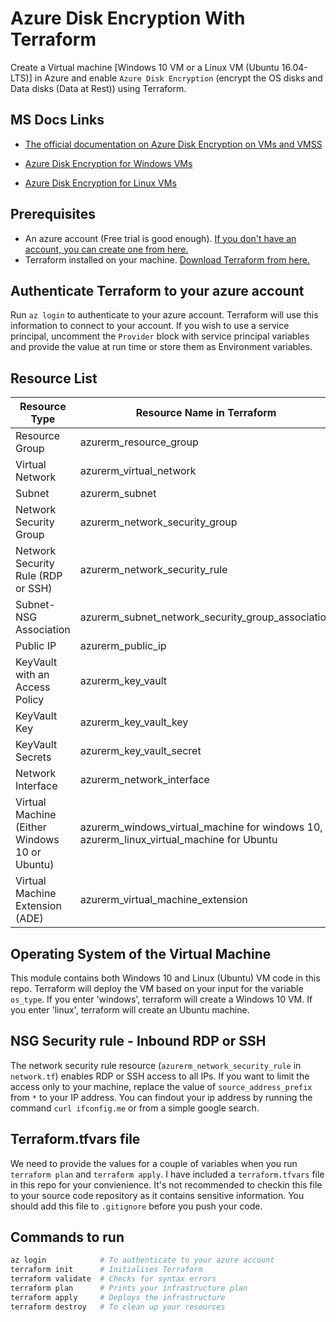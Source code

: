 # Azure Disk Encryption With Terraform

Create a Virtual machine [Windows 10 VM or a Linux VM (Ubuntu 16.04-LTS)] in Azure and enable `Azure Disk Encryption` (encrypt the OS disks and Data disks (Data at Rest)) using Terraform.

## MS Docs Links

- [The official documentation on Azure Disk Encryption on VMs and VMSS](https://docs.microsoft.com/en-us/azure/security/fundamentals/azure-disk-encryption-vms-vmss)

- [Azure Disk Encryption for Windows VMs](https://docs.microsoft.com/en-us/azure/virtual-machines/windows/disk-encryption-overview)

- [Azure Disk Encryption for Linux VMs](https://docs.microsoft.com/en-us/azure/virtual-machines/linux/disk-encryption-overview)

## Prerequisites

- An azure account (Free trial is good enough). [If you don't have an account, you can create one from here.](https://azure.microsoft.com/en-us/free/)
- Terraform installed on your machine. [Download Terraform from here.](https://www.terraform.io/downloads.html)

## Authenticate Terraform to your azure account

Run `az login` to authenticate to your azure account. Terraform will use this information to connect to your account. If you wish to use a service principal, uncomment the `Provider` block with service principal variables and provide the value at run time or store them as Environment variables.

## Resource List

|   Resource Type                                   |     Resource Name in Terraform                                    |
|   ---                                             |     ---                                                           |
|   Resource Group                                  |     azurerm_resource_group                                        |
|   Virtual Network                                 |     azurerm_virtual_network                                       |
|   Subnet                                          |     azurerm_subnet                                                |
|   Network Security Group                          |     azurerm_network_security_group                                |
|   Network Security Rule (RDP or SSH)              |     azurerm_network_security_rule                                 |
|   Subnet-NSG Association                          |     azurerm_subnet_network_security_group_association             |
|   Public IP                                       |     azurerm_public_ip                                             |
|   KeyVault with an Access Policy                  |     azurerm_key_vault                                             |
|   KeyVault Key                                    |     azurerm_key_vault_key                                         |
|   KeyVault Secrets                                |     azurerm_key_vault_secret                                      |
|   Network Interface                               |     azurerm_network_interface                                     |
|   Virtual Machine (Either Windows 10 or Ubuntu)   |     azurerm_windows_virtual_machine for windows 10, azurerm_linux_virtual_machine for Ubuntu                |
|   Virtual Machine Extension (ADE)                 |     azurerm_virtual_machine_extension                             |

## Operating System of the Virtual Machine 

This module contains both Windows 10 and Linux (Ubuntu) VM code in this repo. Terraform will deploy the VM based on your input for the variable `os_type`. If you enter 'windows', terraform will create a Windows 10 VM. If you enter 'linux', terraform will create an Ubuntu machine.

## NSG Security rule - Inbound RDP or SSH 

The network security rule resource (`azurerm_network_security_rule` in `network.tf`) enables RDP or SSH access to all IPs. If you want to limit the access only to your machine, replace the value of `source_address_prefix` from `*` to your IP address. You can findout your ip address by running the command `curl ifconfig.me` or from a simple google search.

## Terraform.tfvars file

We need to provide the values for a couple of variables when you run `terraform plan` and `terraform apply`.
I have included a `terraform.tfvars` file in this repo for your convienience. It's not recommended to checkin this file to your source code repository as it contains sensitive information. You should add this file to `.gitignore` before you push your code.

## Commands to run

``` bash
az login            # To authenticate to your azure account
terraform init      # Initialises Terraform 
terraform validate  # Checks for syntax errors
terraform plan      # Prints your infrastructure plan
terraform apply     # Deploys the infrastructure 
terraform destroy   # To clean up your resources
```
